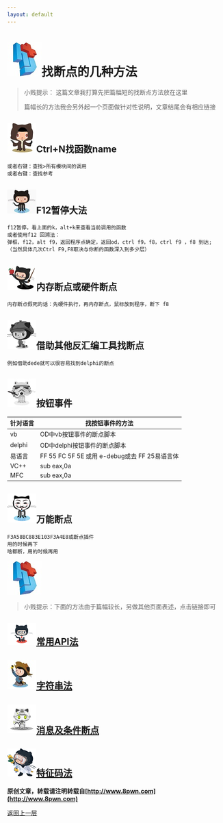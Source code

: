 ```yaml
---
layout: default
---
```

# ![](../img/hj.jpg)找断点的几种方法
>小贱提示： 这篇文章我打算先把篇幅短的找断点方法放在这里
>
>篇幅长的方法我会另外起一个页面做针对性说明，文章结尾会有相应链接

## ![](../img/github1.png)Ctrl+N找函数name
```
或者右键：查找>所有模块间的调用
或者右键：查找参考
```
## ![](../img/github2.png)F12暂停大法
```
f12暂停，看上面的k，alt+k来查看当前调用的函数
或者使用f12 回溯法：
弹框，f12，alt f9，返回程序点确定，返回od，ctrl f9，f8，ctrl f9 ，f8 到达;
（当然具体几次Ctrl F9,F8取决与你断的函数深入到多少层）
```
## ![](../img/github3.png)内存断点或硬件断点
```
内存断点假死的话：先硬件执行，再内存断点，鼠标放到程序，断下 f8
```
## ![](../img/github4.png)借助其他反汇编工具找断点
```
例如借助dede就可以很容易找到delphi的断点
```
## ![](../img/github6.png)按钮事件

| 针对语言 | 找按钮事件的方法                              |
| -------- | --------------------------------------------- |
| vb       | OD中vb按钮事件的断点脚本                      |
| delphi   | OD中delphi按钮事件的断点脚本                  |
| 易语言   | FF 55 FC 5F 5E 或用 e-debug或去 FF 25易语言体 |
| VC++     | sub eax,0a                                    |
| MFC      | sub eax,0a                                    |

## ![](../img/github5.png)万能断点
```
F3A58BC883E103F3A4E8或断点插件
用的时候再下
啥都断，用的时候再用
```
![](../img/hj.jpg)
> 小贱提示：下面的方法由于篇幅较长，另做其他页面表述，点击链接即可

## ![](../img/github7.png)[常用API法](apibp)
## ![](../img/github8.png)[字符串法](stringbp)
## ![](../img/github9.png)[消息及条件断点](messagebp)
## ![](../img/github10.png)[特征码法](tezhengmabp)
__原创文章，转载请注明转载自[http://www.8pwn.com](http://www.8pwn.com)__

[返回上一层](./reverse)
